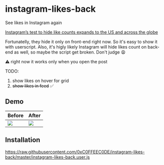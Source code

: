 # instagram-likes-back
See likes in Instagram again

[Instagram’s test to hide like counts expands to the US and across the globe](https://www.theverge.com/2019/11/14/20964865/instagram-test-hide-like-counts-expands-us-globally)

Fortunatelly, they hide it only on front-end right now. So it's easy to show it with userscript.
Also, it's higly likely Instagram will hide likes count on back-end as well, so maybe the script get broken. Don't judge 😩

⚠️ right now it works only when you open the post

TODO:
1. show likes on hover for grid
2. ~~show likes in feed~~ ✅

## Demo

| Before | After |
|-|-|
| ![](https://i.imgur.com/E00v5es.png) | ![](https://i.imgur.com/blZpxWF.png) |

## Installation
https://raw.githubusercontent.com/0xC0FFEEC0DE/instagram-likes-back/master/instagram-likes-back.user.js
